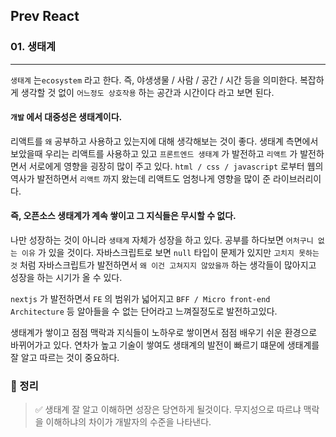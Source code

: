 ## Prev React

### 01. 생태계

---

`생태계` 는`ecosystem` 라고 한다. 즉, 야생생물 / 사람 / 공간 / 시간 등을 의미한다.
복잡하게 생각할 것 없이 `어느정도 상호작용` 하는 공간과 시간이다 라고 보면 된다.

#### `개발` 에서 대중성은 생태계이다.

리액트를 `왜` 공부하고 사용하고 있는지에 대해 생각해보는 것이 좋다. 생태계 측면에서 보았을때 우리는 리액트를 사용하고 있고 `프론트엔드 생태계` 가 발전하고 `리액트` 가 발전하면서 서로에게 영향을 굉장히 많이 주고 있다. `html / css / javascript` 로부터 웹의 역사가 발전하면서 `리액트` 까지 왔는데 리액트도 엄청나게 영향을 많이 준 라이브러리이다.

#### 즉, 오픈소스 생태계가 계속 쌓이고 그 지식들은 무시할 수 없다.

나만 성장하는 것이 아니라 `생태계` 자체가 성장을 하고 있다. 공부를 하다보면 `어처구니 없는 이유` 가 있을 것이다. 자바스크립트로 보면 `null` 타입이 문제가 있지만 `고치지 못하는 것` 처럼 자바스크립트가 발전하면서 `왜 이건 고쳐지지 않았을까` 하는 생각들이 많아지고 성장을 하는 시기가 올 수 있다.

`nextjs` 가 발전하면서 `FE` 의 범위가 넓어지고 `BFF / Micro front-end Architecture` 등 알아들을 수 없는 단어라고 느껴질정도로 발전하고있다.

생태계가 쌓이고 점점 맥락과 지식들이 노하우로 쌓이면서 점점 배우기 쉬운 환경으로 바뀌어가고 있다. 연차가 높고 기술이 쌓여도 생태계의 발전이 빠르기 떄문에 생태계를 잘 알고 따르는 것이 중요하다.

### 📌 정리

> ✅ 생태계 잘 알고 이해하면 성장은 당연하게 될것이다. 무지성으로 따르냐 맥락을 이해하냐의 차이가 개발자의 수준을 나타낸다.
